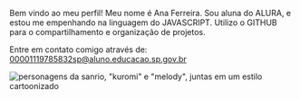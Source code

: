 Bem vindo ao meu perfil!
Meu nome é Ana Ferreira.
Sou aluna do ALURA, e estou me empenhando na linguagem do JAVASCRIPT. 
Utilizo o GITHUB para o compartilhamento e organização de projetos. 

Entre em contato comigo através de:
00001119785832sp@aluno.educacao.sp.gov.br

![personagens da sanrio, "kuromi" e "melody", juntas em um estilo cartoonizado](https://www.google.com/url?sa=i&url=https%3A%2F%2Fwww.icegif.com%2Fkuromi-157%2F&psig=AOvVaw0e6zFFKoxPP73co71ZpX9O&ust=1715685204273000&source=images&cd=vfe&opi=89978449&ved=0CA8QjRxqFwoTCICtzc2_ioYDFQAAAAAdAAAAABAZ)
